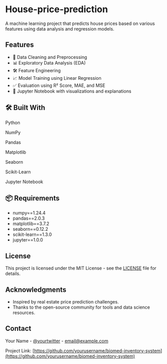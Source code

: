 # House-price-prediction
A machine learning project that predicts house prices based on various features using data analysis and regression models.

## Features

- 🧹 Data Cleaning and Preprocessing  
- 📊 Exploratory Data Analysis (EDA)  
- 🛠️ Feature Engineering  
- 📈 Model Training using Linear Regression  
- ✅ Evaluation using R² Score, MAE, and MSE  
- 📒 Jupyter Notebook with visualizations and explanations

## 🛠️ Built With

Python

NumPy

Pandas

Matplotlib

Seaborn

Scikit-Learn

Jupyter Notebook



## 📦 Requirements

- numpy==1.24.4
- pandas==2.0.3
- matplotlib==3.7.2
- seaborn==0.12.2
- scikit-learn==1.3.0
- jupyter==1.0.0


## License

This project is licensed under the MIT License - see the [LICENSE](LICENSE) file for details.

## Acknowledgments

- Inspired by real estate price prediction challenges.
- Thanks to the open-source community for tools and data science resources.

## Contact

Your Name - [@yourtwitter](https://twitter.com/yourtwitter) - email@example.com

Project Link: [https://github.com/yourusername/biomed-inventory-system](https://github.com/yourusername/biomed-inventory-system) 
